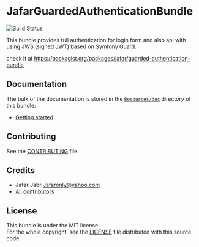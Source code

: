 JafarGuardedAuthenticationBundle
================================

[![Build Status](https://travis-ci.org/jafaronly/guarded-authentication-bundle.svg?branch=master)](https://travis-ci.org/jafaronly/guarded-authentication-bundle)

This bundle provides full authentication for login form and also api with using JWS (signed JWT) based on Symfony Guard.

check it at https://packagist.org/packages/jafar/guarded-authentication-bundle

Documentation
-------------

The bulk of the documentation is stored in the [`Resources/doc`](Resources/doc/index.md) directory of this bundle:

* [Getting started](Resources/doc/index.md#getting-started)

Contributing
------------

See the [CONTRIBUTING](CONTRIBUTING.md) file.

Credits
-------

* Jafar Jabr <Jafaronly@yahoo.com>
* [All contributors](https://github.com/jafaronly/guarded-authentication-bundle/graphs/contributors)

License
-------

This bundle is under the MIT license.  
For the whole copyright, see the [LICENSE](LICENSE) file distributed with this source code.

